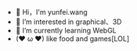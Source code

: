 - 👋 Hi，I'm yunfei.wang
- 👀 I’m interested in graphical、3D
- 🌱 I’m currently learning WebGL
- (❤ ω ❤) like food and games[LOL] 
